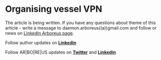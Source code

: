 # Organising vessel VPN

The article is being written. If you have any questions about theme of this article - write a message to daemon.arboreus((a))gmail.com and follow or news on [Linkedin Arboreus page](https://www.linkedin.com/company/arboreus-systems/).

Follow author updates on [**Linkedin**](https://www.linkedin.com/in/alexandr-kirilov-3365b992/)

Follow AR|BO|RE|US updates on [**Twitter**](https://twitter.com/ArboreusSystems) and [**Linkedin**](www.linkedin.com/company/arboreus-systems/)